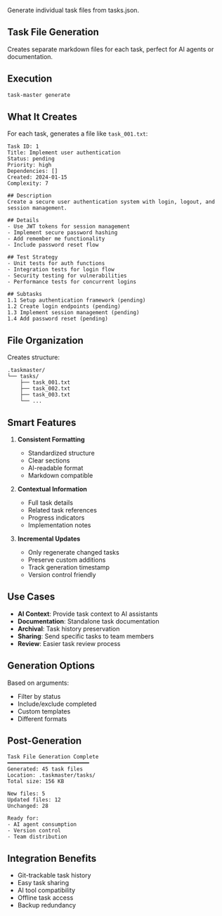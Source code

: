 Generate individual task files from tasks.json.

## Task File Generation

Creates separate markdown files for each task, perfect for AI agents or
documentation.

## Execution

```bash
task-master generate
```

## What It Creates

For each task, generates a file like `task_001.txt`:

```
Task ID: 1
Title: Implement user authentication
Status: pending
Priority: high
Dependencies: []
Created: 2024-01-15
Complexity: 7

## Description
Create a secure user authentication system with login, logout, and session management.

## Details
- Use JWT tokens for session management
- Implement secure password hashing
- Add remember me functionality
- Include password reset flow

## Test Strategy
- Unit tests for auth functions
- Integration tests for login flow
- Security testing for vulnerabilities
- Performance tests for concurrent logins

## Subtasks
1.1 Setup authentication framework (pending)
1.2 Create login endpoints (pending)
1.3 Implement session management (pending)
1.4 Add password reset (pending)
```

## File Organization

Creates structure:

```
.taskmaster/
└── tasks/
    ├── task_001.txt
    ├── task_002.txt
    ├── task_003.txt
    └── ...
```

## Smart Features

1. **Consistent Formatting**
   - Standardized structure
   - Clear sections
   - AI-readable format
   - Markdown compatible

2. **Contextual Information**
   - Full task details
   - Related task references
   - Progress indicators
   - Implementation notes

3. **Incremental Updates**
   - Only regenerate changed tasks
   - Preserve custom additions
   - Track generation timestamp
   - Version control friendly

## Use Cases

- **AI Context**: Provide task context to AI assistants
- **Documentation**: Standalone task documentation
- **Archival**: Task history preservation
- **Sharing**: Send specific tasks to team members
- **Review**: Easier task review process

## Generation Options

Based on arguments:

- Filter by status
- Include/exclude completed
- Custom templates
- Different formats

## Post-Generation

```
Task File Generation Complete
━━━━━━━━━━━━━━━━━━━━━━━━━━
Generated: 45 task files
Location: .taskmaster/tasks/
Total size: 156 KB

New files: 5
Updated files: 12
Unchanged: 28

Ready for:
- AI agent consumption
- Version control
- Team distribution
```

## Integration Benefits

- Git-trackable task history
- Easy task sharing
- AI tool compatibility
- Offline task access
- Backup redundancy
